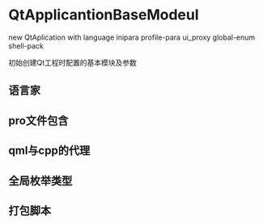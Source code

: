 # QtApplicantionBaseModeul
new QtAplication with language inipara profile-para ui_proxy global-enum shell-pack

初始创建Qt工程时配置的基本模块及参数

## 语言家

## pro文件包含

## qml与cpp的代理

## 全局枚举类型

## 打包脚本

